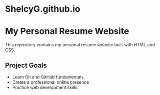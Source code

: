 # ShelcyG.github.io
# My Personal Resume Website

This repository contains my personal resume website built with HTML and CSS.

## Project Goals
- Learn Git and GitHub fundamentals
- Create a professional online presence
- Practice web development skills
